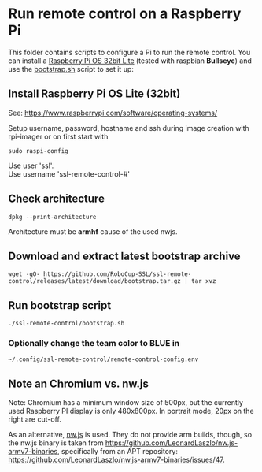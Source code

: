 # Run remote control on a Raspberry Pi

This folder contains scripts to configure a Pi to run the remote control.
You can install a [Raspberry Pi OS 32bit Lite](https://www.raspberrypi.com/software/operating-systems/) (tested with raspbian **Bullseye**)
and use the [bootstrap.sh](bootstrap.sh) script to set it up:

## Install Raspberry Pi OS Lite (32bit)
See: https://www.raspberrypi.com/software/operating-systems/

Setup username, password, hostname and ssh during image creation with rpi-imager or on first start with
```shell
sudo raspi-config
```
Use user 'ssl'.</br>
Use username 'ssl-remote-control-#'

## Check architecture
```shell
dpkg --print-architecture
```
Architecture must be **armhf** cause of the used nwjs.

## Download and extract latest bootstrap archive
```shell
wget -qO- https://github.com/RoboCup-SSL/ssl-remote-control/releases/latest/download/bootstrap.tar.gz | tar xvz
```
## Run bootstrap script
```shell
./ssl-remote-control/bootstrap.sh
```
### Optionally change the team color to BLUE in 
```shell
~/.config/ssl-remote-control/remote-control-config.env
```
## Note an Chromium vs. nw.js

Note: Chromium has a minimum window size of 500px, but the currently used Raspberry PI display is only 480x800px.
In portrait mode, 20px on the right are cut-off.

As an alternative, [nw.js](https://docs.nwjs.io/en/latest/) is used. They do not provide arm builds, though, so the nw.js binary is taken from https://github.com/LeonardLaszlo/nw.js-armv7-binaries, specifically from an APT repository: https://github.com/LeonardLaszlo/nw.js-armv7-binaries/issues/47.
